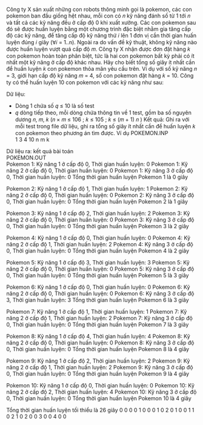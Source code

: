 Công ty X sản xuất những con robots thông minh gọi là pokemon, các con pokemon ban đầu giống hệt nhau, mỗi con có 𝑛 kỹ năng đánh số từ 1 tới 𝑛 và tất cả các kỹ năng đều ở cấp độ 0 khi xuất xưởng. Các con pokemon sau đó sẽ được huấn luyện bằng một chương trình đặc biệt nhằm gia tăng cấp độ các kỹ năng, để tăng cấp độ kỹ năng thứ 𝑖 lên 1 đơn vị cần thời gian huấn luyện đúng 𝑖 giây (∀𝑖 = 1..n). Ngoài ra do vấn đề kỹ thuật, không kỹ năng nào được huấn luyện vượt quá cấp độ 𝑚. Công ty X nhận được đơn đặt hàng 𝑘 con pokemon hoàn toàn phân biệt, tức là hai con pokemon bất kỳ phải có ít nhất một kỹ năng ở cấp độ khác nhau. Hãy cho biết tổng số giây ít nhất cần để huấn luyện 𝑘 con pokemon thỏa mãn yêu cầu trên. Ví dụ với số kỹ năng 𝑛 = 3, giới hạn cấp độ kỹ năng 𝑚 = 4, số con pokemon đặt hàng 𝑘 = 10. Công ty có thể huấn luyện 10 con pokemon với các kỹ năng như sau: 

Dữ liệu: 
- Dòng 1 chứa số 𝑞 ≤ 10 là số test 
- 𝑞 dòng tiếp theo, mỗi dòng chứa thông tin về 1 test, gồm ba số nguyên dương 𝑛, 𝑚, 𝑘 (𝑛 × 𝑚 ≤ 106 ; 𝑘 ≤ 105 ; 𝑘 ≤ (𝑚 + 1) 𝑛 ) 
Kết quả: 
Ghi ra với mỗi test trong file dữ liệu, ghi ra tổng số giây ít nhất cần để huấn luyện 𝑘 con pokemon theo phương án tìm được.
Ví dụ
POKEMON.INP <br/>
1 
3 4 10
n m k

Dữ liệu ra: kết quả bài toán <br />
POKEMON.OUT <br/>
Pokemon 1: Kỹ năng 1 ở cấp độ 0, Thời gian huấn luyện: 0
Pokemon 1: Kỹ năng 2 ở cấp độ 0, Thời gian huấn luyện: 0
Pokemon 1: Kỹ năng 3 ở cấp độ 0, Thời gian huấn luyện: 0
Tổng thời gian huấn luyện Pokemon 1 là 0 giây

Pokemon 2: Kỹ năng 1 ở cấp độ 1, Thời gian huấn luyện: 1
Pokemon 2: Kỹ năng 2 ở cấp độ 0, Thời gian huấn luyện: 0
Pokemon 2: Kỹ năng 3 ở cấp độ 0, Thời gian huấn luyện: 0
Tổng thời gian huấn luyện Pokemon 2 là 1 giây

Pokemon 3: Kỹ năng 1 ở cấp độ 2, Thời gian huấn luyện: 2
Pokemon 3: Kỹ năng 2 ở cấp độ 0, Thời gian huấn luyện: 0
Pokemon 3: Kỹ năng 3 ở cấp độ 0, Thời gian huấn luyện: 0
Tổng thời gian huấn luyện Pokemon 3 là 2 giây

Pokemon 4: Kỹ năng 1 ở cấp độ 0, Thời gian huấn luyện: 0
Pokemon 4: Kỹ năng 2 ở cấp độ 1, Thời gian huấn luyện: 2
Pokemon 4: Kỹ năng 3 ở cấp độ 0, Thời gian huấn luyện: 0
Tổng thời gian huấn luyện Pokemon 4 là 2 giây

Pokemon 5: Kỹ năng 1 ở cấp độ 3, Thời gian huấn luyện: 3
Pokemon 5: Kỹ năng 2 ở cấp độ 0, Thời gian huấn luyện: 0
Pokemon 5: Kỹ năng 3 ở cấp độ 0, Thời gian huấn luyện: 0
Tổng thời gian huấn luyện Pokemon 5 là 3 giây

Pokemon 6: Kỹ năng 1 ở cấp độ 0, Thời gian huấn luyện: 0
Pokemon 6: Kỹ năng 2 ở cấp độ 0, Thời gian huấn luyện: 0
Pokemon 6: Kỹ năng 3 ở cấp độ 3, Thời gian huấn luyện: 3
Tổng thời gian huấn luyện Pokemon 6 là 3 giây

Pokemon 7: Kỹ năng 1 ở cấp độ 1, Thời gian huấn luyện: 1
Pokemon 7: Kỹ năng 2 ở cấp độ 1, Thời gian huấn luyện: 2
Pokemon 7: Kỹ năng 3 ở cấp độ 0, Thời gian huấn luyện: 0
Tổng thời gian huấn luyện Pokemon 7 là 3 giây

Pokemon 8: Kỹ năng 1 ở cấp độ 4, Thời gian huấn luyện: 4
Pokemon 8: Kỹ năng 2 ở cấp độ 0, Thời gian huấn luyện: 0
Pokemon 8: Kỹ năng 3 ở cấp độ 0, Thời gian huấn luyện: 0
Tổng thời gian huấn luyện Pokemon 8 là 4 giây

Pokemon 9: Kỹ năng 1 ở cấp độ 2, Thời gian huấn luyện: 2
Pokemon 9: Kỹ năng 2 ở cấp độ 1, Thời gian huấn luyện: 2
Pokemon 9: Kỹ năng 3 ở cấp độ 0, Thời gian huấn luyện: 0
Tổng thời gian huấn luyện Pokemon 9 là 4 giây

Pokemon 10: Kỹ năng 1 ở cấp độ 0, Thời gian huấn luyện: 0
Pokemon 10: Kỹ năng 2 ở cấp độ 2, Thời gian huấn luyện: 4
Pokemon 10: Kỹ năng 3 ở cấp độ 0, Thời gian huấn luyện: 0
Tổng thời gian huấn luyện Pokemon 10 là 4 giây

Tổng thời gian huấn luyện tối thiểu là 26 giây
0	0	0
0	1	0
0	0	1
0	2	0
1	0	0
1	1	0
2	1	0
2	0	0
3	0	0
4	0	0